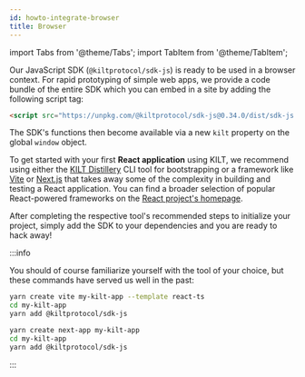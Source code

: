 ```yaml
---
id: howto-integrate-browser
title: Browser
---
```


import Tabs from '@theme/Tabs';
import TabItem from '@theme/TabItem';

Our JavaScript SDK (`@kiltprotocol/sdk-js`) is ready to be used in a browser context. For rapid prototyping of simple web apps, we provide a code bundle of the entire SDK which you can embed in a site by adding the following script tag:

```html
<script src="https://unpkg.com/@kiltprotocol/sdk-js@0.34.0/dist/sdk-js.min.umd.js"></script>
```

The SDK's functions then become available via a new `kilt` property on the global `window` object.

To get started with your first **React application** using KILT, we recommend using either the [KILT Distillery](./03_distillery.md) CLI tool for bootstrapping or a framework like [Vite](https://vitejs.dev) or [Next.js](https://nextjs.org) that takes away some of the complexity in building and testing a React application. You can find a broader selection of popular React-powered frameworks on the [React project's homepage](https://react.dev/learn/start-a-new-react-project).

After completing the respective tool's recommended steps to initialize your project, simply add the SDK to your dependencies and you are ready to hack away!

:::info

You should of course familiarize yourself with the tool of your choice, but these commands have served us well in the past:
<Tabs groupId="vite-nextjs">
<TabItem value="vite" label="Vite" default>

```bash
yarn create vite my-kilt-app --template react-ts
cd my-kilt-app
yarn add @kiltprotocol/sdk-js
```

</TabItem>
<TabItem value="nextJS" label="NextJS">

```bash
yarn create next-app my-kilt-app
cd my-kilt-app
yarn add @kiltprotocol/sdk-js
```

</TabItem>
</Tabs>

:::
